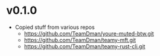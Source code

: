 # v0.1.0

- Copied stuff from various repos
    - https://github.com/TeamDman/youre-muted-btw.git
    - https://github.com/TeamDman/teamy-mft.git
    - https://github.com/TeamDman/teamy-rust-cli.git